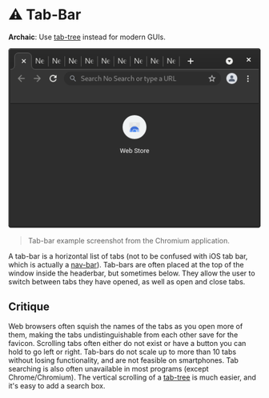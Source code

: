 # ⚠ Tab-Bar
**Archaic**: Use [tab-tree](tabtree.md) instead for modern GUIs.

![Screenshot](tabbar.png)
> Tab-bar example screenshot from the Chromium application.

A tab-bar is a horizontal list of tabs (not to be confused with iOS tab bar,
which is actually a [nav-bar](navbar.md)).  Tab-bars are often placed at the
top of the window inside the headerbar, but sometimes below.  They allow the
user to switch between tabs they have opened, as well as open and close tabs.

## Critique
Web browsers often squish the names of the tabs as you open more of them, making
the tabs undistinguishable from each other save for the favicon.  Scrolling tabs
often either do not exist or have a button you can hold to go left or right.
Tab-bars do not scale up to more than 10 tabs without losing functionality, and
are not feasible on smartphones.  Tab searching is also often unavailable in
most programs (except Chrome/Chromium).  The vertical scrolling of a
[tab-tree](tabtree.md) is much easier, and it's easy to add a search box.
